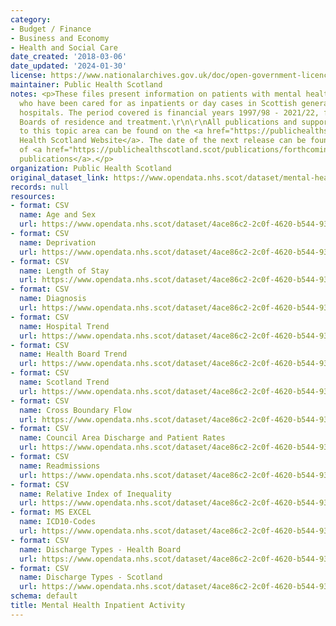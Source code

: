 ```yaml
---
category:
- Budget / Finance
- Business and Economy
- Health and Social Care
date_created: '2018-03-06'
date_updated: '2024-01-30'
license: https://www.nationalarchives.gov.uk/doc/open-government-licence/version/3/
maintainer: Public Health Scotland
notes: <p>These files present information on patients with mental health problems
  who have been cared for as inpatients or day cases in Scottish general and psychiatric
  hospitals. The period covered is financial years 1997/98 - 2021/22, for all NHS
  Boards of residence and treatment.\r\n\r\nAll publications and supporting material
  to this topic area can be found on the <a href="https://publichealthscotland.scot/publications/mental-health-inpatient-activity/">Public
  Health Scotland Website</a>. The date of the next release can be found on our list
  of <a href="https://publichealthscotland.scot/publications/forthcoming-publications/">forthcoming
  publications</a>.</p>
organization: Public Health Scotland
original_dataset_link: https://www.opendata.nhs.scot/dataset/mental-health-inpatient-activity
records: null
resources:
- format: CSV
  name: Age and Sex
  url: https://www.opendata.nhs.scot/dataset/4ace86c2-2c0f-4620-b544-932148c2c4d3/resource/83b38aa6-73c0-4489-b344-11081e7aa0ed/download/20231212-mental-health-inpatient-activity-age-sex.csv
- format: CSV
  name: Deprivation
  url: https://www.opendata.nhs.scot/dataset/4ace86c2-2c0f-4620-b544-932148c2c4d3/resource/ff797b7c-94cb-4efa-83dd-58e378cb7d8d/download/20231212-mental-health-inpatient-activity-deprivation.csv
- format: CSV
  name: Length of Stay
  url: https://www.opendata.nhs.scot/dataset/4ace86c2-2c0f-4620-b544-932148c2c4d3/resource/13b0a4ec-76a5-4a5d-8118-63c48d465948/download/20231212-mental-health-inpatient-activity-length-of-stay.csv
- format: CSV
  name: Diagnosis
  url: https://www.opendata.nhs.scot/dataset/4ace86c2-2c0f-4620-b544-932148c2c4d3/resource/c6d26491-2268-46e5-8d56-a08fd466aba0/download/20231212-mental-health-inpatient-activity-diagnosis-trend.csv
- format: CSV
  name: Hospital Trend
  url: https://www.opendata.nhs.scot/dataset/4ace86c2-2c0f-4620-b544-932148c2c4d3/resource/7b9b76e3-a3a5-43cc-bea1-a32ab080e9ec/download/20231212-mental-health-inpatient-activity-hospital-trend.csv
- format: CSV
  name: Health Board Trend
  url: https://www.opendata.nhs.scot/dataset/4ace86c2-2c0f-4620-b544-932148c2c4d3/resource/7e99efb9-2d73-46e1-bdce-59b00ed20a0f/download/20231212-mental-health-inpatient-activity-health-board-trend.csv
- format: CSV
  name: Scotland Trend
  url: https://www.opendata.nhs.scot/dataset/4ace86c2-2c0f-4620-b544-932148c2c4d3/resource/ba979207-fbd0-4f96-b855-ac7540e03b23/download/20231212-mental-health-inpatient-activity-scotland-trend.csv
- format: CSV
  name: Cross Boundary Flow
  url: https://www.opendata.nhs.scot/dataset/4ace86c2-2c0f-4620-b544-932148c2c4d3/resource/07fc742d-e729-440c-8569-eeca91c80578/download/20231212-mental-health-inpatient-activity-cross-boundary-flow.csv
- format: CSV
  name: Council Area Discharge and Patient Rates
  url: https://www.opendata.nhs.scot/dataset/4ace86c2-2c0f-4620-b544-932148c2c4d3/resource/3ef139c6-988b-4728-bb1d-c910ff513d1d/download/20231212-mental-health-inpatient-activity-geography.csv
- format: CSV
  name: Readmissions
  url: https://www.opendata.nhs.scot/dataset/4ace86c2-2c0f-4620-b544-932148c2c4d3/resource/2b2355a8-16d4-402b-a535-11b54729b93e/download/20231212-mental-health-inpatient-activity-readmissions.csv
- format: CSV
  name: Relative Index of Inequality
  url: https://www.opendata.nhs.scot/dataset/4ace86c2-2c0f-4620-b544-932148c2c4d3/resource/b2669513-3ab1-481e-b0f1-35de5da8b161/download/20231212-mental-health-inpatient-activity-rii.csv
- format: MS EXCEL
  name: ICD10-Codes
  url: https://www.opendata.nhs.scot/dataset/4ace86c2-2c0f-4620-b544-932148c2c4d3/resource/530cb70a-f747-4b3b-b75a-06353ae78e8d/download/icd10-lookup.xlsx
- format: CSV
  name: Discharge Types - Health Board
  url: https://www.opendata.nhs.scot/dataset/4ace86c2-2c0f-4620-b544-932148c2c4d3/resource/4a8db493-da06-42de-90b6-c205c358a0ea/download/20231212-mental-health-inpatient-activity-discharge-types-hb.csv
- format: CSV
  name: Discharge Types - Scotland
  url: https://www.opendata.nhs.scot/dataset/4ace86c2-2c0f-4620-b544-932148c2c4d3/resource/772c27fb-0f24-42d6-8a22-6dfd0c098214/download/20231212-mental-health-inpatient-activity-discharge-types-scot.csv
schema: default
title: Mental Health Inpatient Activity
---
```


